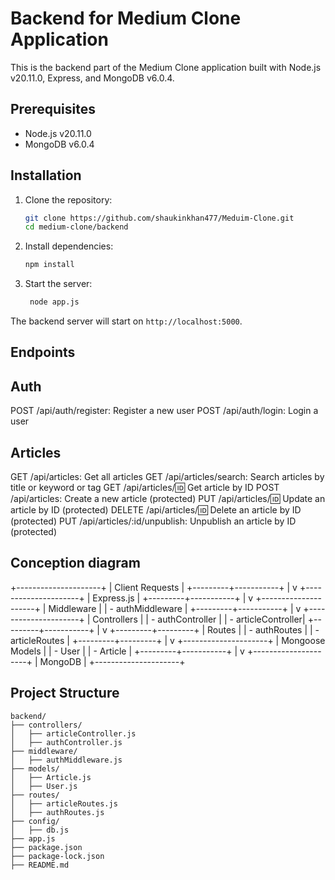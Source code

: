 # Backend for Medium Clone Application

This is the backend part of the Medium Clone application built with Node.js v20.11.0, Express, and MongoDB v6.0.4.

## Prerequisites

- Node.js v20.11.0
- MongoDB v6.0.4

## Installation

1. Clone the repository:

    ```bash
    git clone https://github.com/shaukinkhan477/Meduim-Clone.git
    cd medium-clone/backend
    ```

2. Install dependencies:

    ```bash
    npm install
    ```

3. Start the server:

    ```bash
     node app.js
    ```

The backend server will start on `http://localhost:5000`.

## Endpoints

## Auth
POST /api/auth/register: Register a new user
POST /api/auth/login: Login a user
## Articles
GET /api/articles: Get all articles
GET /api/articles/search: Search articles by title or keyword or tag
GET /api/articles/:id: Get article by ID
POST /api/articles: Create a new article (protected)
PUT /api/articles/:id: Update an article by ID (protected)
DELETE /api/articles/:id: Delete an article by ID (protected)
PUT /api/articles/:id/unpublish: Unpublish an article by ID (protected)

## Conception diagram

+---------------------+
|  Client Requests    |
+---------+-----------+
          |
          v
+---------------------+
|     Express.js      |
+---------+-----------+
          |
          v
+---------------------+
|    Middleware       |
|  - authMiddleware   |
+---------+-----------+
          |
          v
+---------------------+
|     Controllers     |
|  - authController   |
|  - articleController|
+---------+-----------+
          |
          v
+---------+---------+
|       Routes      |
| - authRoutes      |
| - articleRoutes   |
+---------+---------+
          |
          v
+---------------------+
|    Mongoose Models  |
|  - User             |
|  - Article          |
+---------+-----------+
          |
          v
+---------------------+
|      MongoDB        |
+---------------------+


## Project Structure

```plaintext
backend/
├── controllers/
│   ├── articleController.js
│   ├── authController.js
├── middleware/
│   ├── authMiddleware.js
├── models/
│   ├── Article.js
│   ├── User.js
├── routes/
│   ├── articleRoutes.js
│   ├── authRoutes.js
├── config/
│   ├── db.js
├── app.js
├── package.json
├── package-lock.json
├── README.md

